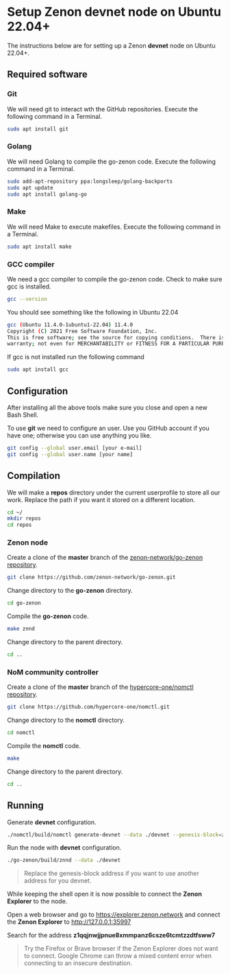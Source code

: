 # Setup Zenon devnet node on Ubuntu 22.04+

The instructions below are for setting up a Zenon **devnet** node on Ubuntu 22.04+.

## Required software

### Git

We will need git to interact wth the GitHub repositories. Execute the following command in a Terminal.

``` bash
sudo apt install git
```

### Golang

We will need Golang to compile the go-zenon code. Execute the following command in a Terminal.

``` bash
sudo add-apt-repository ppa:longsleep/golang-backports
sudo apt update
sudo apt install golang-go
```

### Make

We will need Make to execute makefiles. Execute the following command in a Terminal.

``` bash
sudo apt install make
```

### GCC compiler

We need a gcc compiler to compile the go-zenon code. Check to make sure gcc is installed.

``` bash
gcc --version
```

You should see something like the following in Ubuntu 22.04

``` bash
gcc (Ubuntu 11.4.0-1ubuntu1-22.04) 11.4.0
Copyright (C) 2021 Free Software Foundation, Inc.
This is free software; see the source for copying conditions.  There is NO
warranty; not even for MERCHANTABILITY or FITNESS FOR A PARTICULAR PURPOSE.
```

If gcc is not installed run the following command

``` bash
sudo apt install gcc
```

## Configuration

After installing all the above tools make sure you close and open a new Bash Shell.

To use **git** we need to configure an user. Use you GitHub account if you have one; otherwise you can use anything you like.

``` bash
git config --global user.email [your e-mail]
git config --global user.name [your name]
```

## Compilation

We will make a **repos** directory under the current userprofile to store all our work. Replace the path if you want it stored on a different location.

``` bash 
cd ~/
mkdir repos
cd repos
```

### Zenon node

Create a clone of the **master** branch of the [zenon-network/go-zenon repository](https://github.com/zenon-network/go-zenon.git).

``` bash
git clone https://github.com/zenon-network/go-zenon.git
```

Change directory to the **go-zenon** directory.

``` bash
cd go-zenon
```

Compile the **go-zenon** code.

``` bash
make znnd
```

Change directory to the parent directory.

``` bash
cd ..
```

### NoM community controller

Create a clone of the **master** branch of the [hypercore-one/nomctl repository](https://github.com/hypercore-one/nomctl.git).

``` bash
git clone https://github.com/hypercore-one/nomctl.git
```

Change directory to the **nomctl** directory.

``` bash
cd nomctl
```

Compile the **nomctl** code.

``` bash
make
```

Change directory to the parent directory.

``` bash
cd ..
```

## Running

Generate **devnet** configuration.

``` bash
./nomctl/build/nomctl generate-devnet --data ./devnet --genesis-block=z1qqjnwjjpnue8xmmpanz6csze6tcmtzzdtfsww7/40000/400000
```

Run the node with **devnet** configuration.

``` bash
./go-zenon/build/znnd --data ./devnet
```

> Replace the genesis-block address if you want to use another address for you devnet.

While keeping the shell open it is now possible to connect the **Zenon Explorer** to the node.

Open a web browser and go to https://explorer.zenon.network and connect the **Zenon Explorer** to http://127.0.0.1:35997

Search for the address **z1qqjnwjjpnue8xmmpanz6csze6tcmtzzdtfsww7**

> Try the Firefox or Brave browser if the Zenon Explorer does not want to connect. Google Chrome can throw a mixed content error when connecting to an insecure destination.